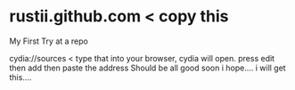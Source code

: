 rustii.github.com < copy this
=================

My First Try at a repo

cydia://sources < type that into your browser, cydia will open. press edit then add then paste the address
Should be all good soon i hope.... i will get this....
